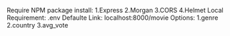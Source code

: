 Require NPM package install:
1.Express 
2.Morgan
3.CORS
4.Helmet
Local Requirement:
.env
Defaulte Link:
localhost:8000/movie
Options:
1.genre
2.country
3.avg_vote
